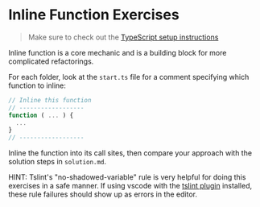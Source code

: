 # Inline Function Exercises

> Make sure to check out the [TypeScript setup instructions](../../readme.md)

Inline function is a core mechanic and is a building block for more complicated refactorings.

For each folder, look at the `start.ts` file for a comment specifying which function to inline:

```ts
// Inline this function
// ------------------
function ( ... ) {
  ...
}
// ------------------
```

Inline the function into its call sites, then compare your approach with the solution steps in `solution.md`.

HINT: Tslint's "no-shadowed-variable" rule is very helpful for doing this exercises in a safe manner. If using vscode with the [tslint plugin](https://marketplace.visualstudio.com/items?itemName=eg2.tslint) installed, these rule failures should show up as errors in the editor.
